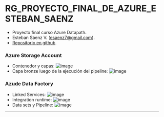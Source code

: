 # RG_PROYECTO_FINAL_DE_AZURE_ESTEBAN_SAENZ

* Proyecto final curso Azure Datapath.
* Esteban Sáenz V. (esaenz7@gmail.com).
* [Repositorio en github](https://github.com/esaenz7/RG_PROYECTO_FINAL_DE_AZURE_ESTEBAN_SAENZ.git).

### Azure Storage Account 
* Contenedor y capas:
![image](https://github.com/esaenz7/RG_PROYECTO_FINAL_DE_AZURE_ESTEBAN_SAENZ/assets/72483241/b908b2ed-e651-434b-9f7a-75653c33ab7c)
* Capa bronze luego de la ejecución del pipeline:
![image](https://github.com/esaenz7/RG_PROYECTO_FINAL_DE_AZURE_ESTEBAN_SAENZ/assets/72483241/6097612e-6888-49c0-b997-55ab038ada9d)

### Azude Data Factory
* Linked Services:
![image](https://github.com/esaenz7/RG_PROYECTO_FINAL_DE_AZURE_ESTEBAN_SAENZ/assets/72483241/158112a3-46b3-45ca-bfcc-6f6e1a1846d9)
* Integration runtime:
![image](https://github.com/esaenz7/RG_PROYECTO_FINAL_DE_AZURE_ESTEBAN_SAENZ/assets/72483241/492a39e9-d865-4e7f-a858-9d4872dec88e)
* Data sets y Pipeline:
![image](https://github.com/esaenz7/RG_PROYECTO_FINAL_DE_AZURE_ESTEBAN_SAENZ/assets/72483241/af0d6fca-3d95-4d3b-9872-0b614b935b80)

---
